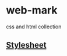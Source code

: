# web-mark
css and html collection
## [Stylesheet](https://github.com/amalbenny/web-mark/blob/main/stylesheet.css)
